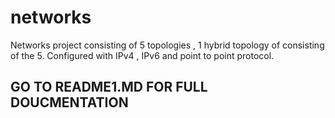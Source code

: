 # networks
Networks project consisting of 5 topologies , 1 hybrid topology of consisting of the 5. Configured with IPv4 , IPv6 and point to point protocol.
## GO TO README1.MD FOR FULL DOUCMENTATION
